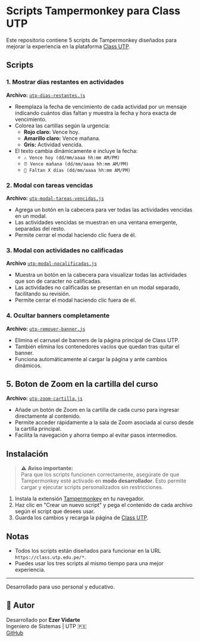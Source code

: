 # Scripts Tampermonkey para Class UTP

Este repositorio contiene 5 scripts de Tampermonkey diseñados para mejorar la experiencia en la plataforma [Class UTP](https://class.utp.edu.pe/).

## Scripts

### 1. Mostrar días restantes en actividades

**Archivo:** [`utp-dias-restantes.js`](utp-dias-restantes.js)

- Reemplaza la fecha de vencimiento de cada actividad por un mensaje indicando cuántos días faltan y muestra la fecha y hora exacta de vencimiento.
- Colorea las cartillas según la urgencia:
  - **Rojo claro:** Vence hoy.
  - **Amarillo claro:** Vence mañana.
  - **Gris:** Actividad vencida.
- El texto cambia dinámicamente e incluye la fecha:
  - `⚠️ Vence hoy (dd/mm/aaaa hh:mm AM/PM)`
  - `⏰ Vence mañana (dd/mm/aaaa hh:mm AM/PM)`
  - `📆 Faltan X días (dd/mm/aaaa hh:mm AM/PM)`

### 2. Modal con tareas vencidas

**Archivo:** [`utp-modal-tareas-vencidas.js`](utp-modal-tareas-vencidas.js)

- Agrega un botón en la cabecera para ver todas las actividades vencidas en un modal.
- Las actividades vencidas se muestran en una ventana emergente, separadas del resto.
- Permite cerrar el modal haciendo clic fuera de él.

### 3. Modal con actividades no calificadas

**Archivo** [`utp-modal-nocalificadas.js`](utp-modal-nocalificadas.js)
- Muestra un botón en la cabecera para visualizar todas las actividades que son de caracter no calificadas.
- Las actividades no calificadas se presentan en un modal separado, facilitando su revisión.
- Permite cerrar el modal haciendo clic fuera de él.

### 4. Ocultar banners completamente

**Archivo:** [`utp-remover-banner.js`](utp-remover-banner.js)

- Elimina el carrusel de banners de la página principal de Class UTP.
- También elimina los contenedores vacíos que quedan tras quitar el banner.
- Funciona automáticamente al cargar la página y ante cambios dinámicos.

## 5. Boton de Zoom en la cartilla del curso

**Archivo:** [`utp-zoom-cartilla.js`](utp-zoom-cartilla.js)

- Añade un botón de Zoom en la cartilla de cada curso para ingresar directamente al contenido.
- Permite acceder rápidamente a la sala de Zoom asociada al curso desde la cartilla principal.
- Facilita la navegación y ahorra tiempo al evitar pasos intermedios.


## Instalación

> ⚠️ **Aviso importante:**  
> Para que los scripts funcionen correctamente, asegúrate de que Tampermonkey esté activado en **modo desarrollador**. Esto permite cargar y ejecutar scripts personalizados sin restricciones.

1. Instala la extensión [Tampermonkey](https://www.tampermonkey.net/) en tu navegador.
2. Haz clic en "Crear un nuevo script" y pega el contenido de cada archivo según el script que desees usar.
3. Guarda los cambios y recarga la página de [Class UTP](https://class.utp.edu.pe/).

## Notas

- Todos los scripts están diseñados para funcionar en la URL `https://class.utp.edu.pe/*`.
- Puedes usar los tres scripts al mismo tiempo para una mejor experiencia.

---

Desarrollado para uso personal y educativo.

## 🧠 Autor

Desarrollado por **Ezer Vidarte**  
Ingeniero de Sistemas | UTP 🇵🇪  
[GitHub](https://github.com/ezerutp)